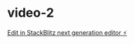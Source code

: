 # video-2

[Edit in StackBlitz next generation editor ⚡️](https://stackblitz.com/~/github.com/adam-trnka-one/video-2)